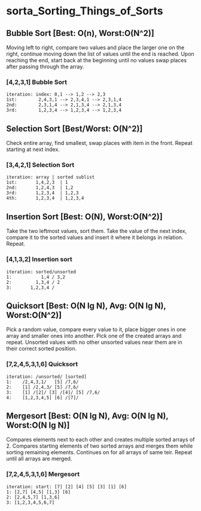 # sorta_Sorting_Things_of_Sorts


## Bubble Sort [Best: O(n), Worst:O(N^2)]
Moving left to right, compare two values and place the larger one on the right, continue moving down the list of values until the end is reached. Upon reaching the end, start back at the beginning until no values swap places after passing through the array.


### [4,2,3,1] Bubble Sort
```
iteration: index: 0,1 --> 1,2 --> 2,3
1st:        2,4,3,1 --> 2,3,4,1 --> 2,3,1,4
2nd:        2,3,1,4 --> 2,1,3,4 --> 2,1,3,4
3rd:        1,2,3,4 --> 1,2,3,4 --> 1,2,3,4
```


## Selection Sort [Best/Worst: O(N^2)]
Check entire array, find smallest, swap places with item in the front. Repeat starting at next index.

### [3,4,2,1] Selection Sort
```
iteration: array | sorted sublist
1st:       1,4,2,3  | 1
2nd:       1,2,4,3  | 1,2
3rd:       1,2,3,4  | 1,2,3
4th:       1,2,3,4  | 1,2,3,4
```


## Insertion Sort [Best: O(N), Worst:O(N^2)]
Take the two leftmost values, sort them. Take the value of the next index, compare it to the sorted values and insert it where it belongs in relation. Repeat.

### [4,1,3,2] Insertion sort
```
iteration: sorted/unsorted
1:           1,4 / 3,2
2:         1,3,4 / 2
3:       1,2,3,4 /
```


## Quicksort [Best: O(N lg N), Avg: O(N lg N), Worst:O(N^2)]
Pick a random value, compare every value to it, place bigger ones in one array and smaller ones into another. Pick one of the created arrays and repeat. Unsorted values with no other unsorted values near them are in their correct sorted position.

### [7,2,4,5,3,1,6] Quicksort
```
iteration: /unsorted/ [sorted]
1:    /2,4,3,1/   [5] /7,6/
2:    [1] /2,4,3/ [5] /7,6/
3:    [1] /[2]/ [3] /[4]/ [5] /7,6/
4:    [1,2,3,4,5] [6] /[7]/
```



## Mergesort [Best: O(N lg N), Avg: O(N lg N), Worst:O(N lg N)]
Compares elements next to each other and creates multiple sorted arrays of 2. Compares starting elements of two sorted arrays and merges them while sorting remaining elements. Continues on for all arrays of same teir. Repeat until all arrays are merged.

### [7,2,4,5,3,1,6] Mergesort
```
iteration: start: [7] [2] [4] [5] [3] [1] [6]
1: [2,7] [4,5] [1,3] [6]
2: [2,4,5,7] [1,3,6]
3: [1,2,3,4,5,6,7]
```
